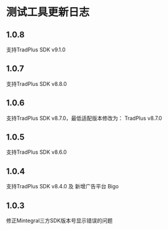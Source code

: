 # 测试工具更新日志

## 1.0.8

支持TradPlus SDK v9.1.0

## 1.0.7

支持TradPlus SDK v8.8.0

## 1.0.6

支持TradPlus SDK v8.7.0，最低适配版本修改为： TradPlus v8.7.0

## 1.0.5

支持TradPlus SDK v8.6.0

## 1.0.4

支持TradPlus SDK v8.4.0 及 新增广告平台 Bigo

## 1.0.3

修正Mintegral三方SDK版本号显示错误的问题

